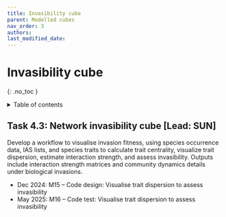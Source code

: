 ```yaml
---
title: Invasibility cube
parent: Modelled cubes
nav_order: 3
authors:
last_modified_date: 
---
```


# Invasibility cube
{: .no_toc }

<details closed markdown="block">
  <summary>
    Table of contents
  </summary>
  {: .text-delta }
- TOC
{:toc}
</details>

## Task 4.3: Network invasibility cube [Lead: SUN]

Develop a workflow to visualise invasion fitness, using species occurrence data, IAS lists, and species traits to calculate trait centrality, visualize trait dispersion, estimate interaction strength, and assess invasibility. Outputs include interaction strength matrices and community dynamics details under biological invasions.

- Dec 2024: M15 – Code design: Visualise trait dispersion to assess invasibility
- May 2025: M16 – Code test: Visualise trait dispersion to assess invasibility
